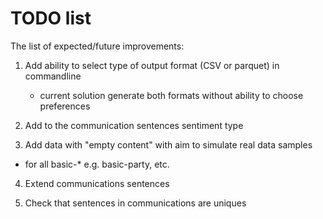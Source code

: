 # TODO list

The list of expected/future improvements:

1. Add ability to select type of output format (CSV or parquet) in commandline
   - current solution generate both formats without ability to choose preferences

2. Add to the communication sentences sentiment type

3. Add data with "empty content" with aim to simulate real data samples
 - for all basic-* e.g. basic-party, etc.

4. Extend communications sentences

5. Check that sentences in communications are uniques

